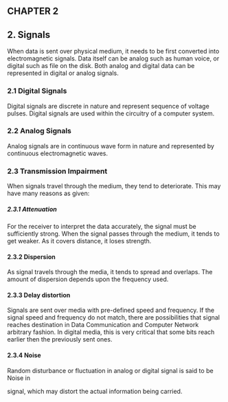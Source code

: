  ## CHAPTER 2 ## 

 ## 2. Signals ## 

When data is sent over physical medium, it needs to be first converted
into electromagnetic signals. Data itself can be analog such as human
voice, or digital such as file on the disk. Both analog and digital data
can be represented in digital or analog signals.

 ### 2.1 Digital Signals ## 

Digital signals are discrete in nature and represent sequence of voltage
pulses. Digital signals are used within the circuitry of a computer
system.

 ### 2.2 Analog Signals ## 
Analog signals are in continuous wave form in nature and represented by
continuous electromagnetic waves.

 ### 2.3 Transmission Impairment ## 
When signals travel through the medium, they tend to deteriorate. This
may have many reasons as given:

 ##### 2.3.1 Attenuation ### 
For the receiver to interpret the data accurately, the signal must be
sufficiently strong. When the signal passes through the medium, it tends
to get weaker. As it covers distance, it loses strength.

 #### 2.3.2 Dispersion ### 
As signal travels through the media, it tends to spread and overlaps.
The amount of dispersion depends upon the frequency used.

 #### 2.3.3 Delay distortion ### 
Signals are sent over media with pre-defined speed and frequency. If the
signal speed and frequency do not match, there are possibilities that
signal reaches destination in Data Communication and Computer Network
arbitrary fashion. In digital media, this is very critical that some
bits reach earlier then the previously sent ones.

 #### 2.3.4 Noise ### 

Random disturbance or fluctuation in analog or digital signal is said to
be Noise in

signal, which may distort the actual information being carried.